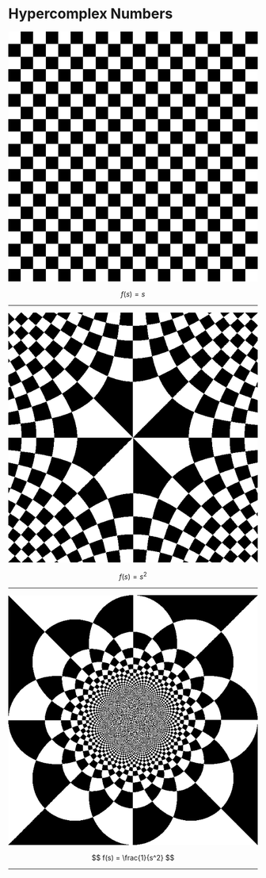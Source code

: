 # Hypercomplex Numbers


![s](https://github.com/PauRosello97/hypercomplex_numbers/blob/main/images/s.png?raw=true)

$$
f(s) = s
$$

---

![s](https://github.com/PauRosello97/hypercomplex_numbers/blob/main/images/s2.png?raw=true)

$$
f(s) = s^2
$$

---

![s](https://github.com/PauRosello97/hypercomplex_numbers/blob/main/images/1_s2.png?raw=true)

$$
f(s) = \frac{1}{s^2}
$$

---
